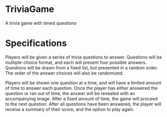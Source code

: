 # TriviaGame
A trivia game with timed questions

# Specifications

Players will be given a series of trivia questions to answer. Questions will be multiple-choice format, and each will present four possible answers. Questions will be drawn from a fixed list, but presented in a random order. The order of the answer choices will also be randomized.

Players will be shown one question at a time, and will have a limited amount of time to answer each question. Once the player has either answered the question or ran out of time, the answer will be revealed with an accompanying image. After a fixed amount of time, the game will proceed to the next question. After all questions have been answered, the player will receive a summary of their score, and the option to play again.